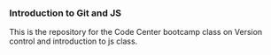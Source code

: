 ### Introduction to Git and JS
This is the repository for the Code Center bootcamp class on Version control and introduction to js class.